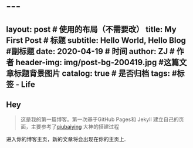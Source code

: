 # ---
layout:     post                    # 使用的布局（不需要改）
title:      My First Post               # 标题 
subtitle:   Hello World, Hello Blog #副标题
date:       2020-04-19              # 时间
author:     ZJ                      # 作者
header-img: img/post-bg-200419.jpg    #这篇文章标题背景图片
catalog: true                       # 是否归档
tags:                               #标签
    - Life
---

## Hey
>这是我的第一篇博客。第一次基于GitHub Pages和 Jekyll 建立自己的页面，主要参考了[qiubaiying](http://qiubaiying.vip/2017/02/06/%E5%BF%AB%E9%80%9F%E6%90%AD%E5%BB%BA%E4%B8%AA%E4%BA%BA%E5%8D%9A%E5%AE%A2/) 大神的搭建过程

进入你的博客主页，新的文章将会出现在你的主页上.